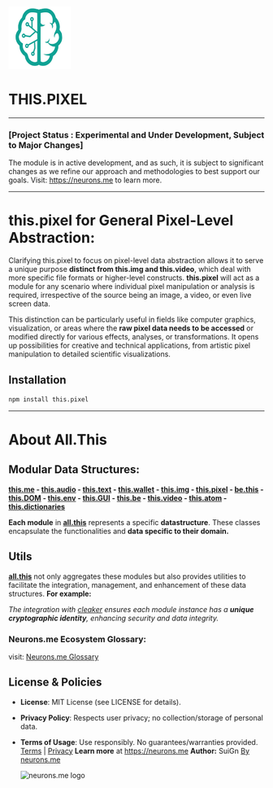 <img src="./_._.svg" alt="SVG Image" width="123" height="123" style="width123px; height:123px;">

# THIS.PIXEL
-----------

### [Project Status : Experimental and Under Development, Subject to Major Changes]
The module is in active development, and as such, it is subject to significant changes as we refine our approach and methodologies to best support our goals.
Visit: https://neurons.me to learn more.

----------

# this.pixel for General Pixel-Level Abstraction:
Clarifying this.pixel to focus on pixel-level data abstraction allows it to serve a unique purpose **distinct from this.img and this.video**, which deal with more specific file formats or higher-level constructs. **this.pixel** will act as a module for any scenario where individual pixel manipulation or analysis is required, irrespective of the source being an image, a video, or even live screen data.

This distinction can be particularly useful in fields like computer graphics, visualization, or areas where the **raw pixel data needs to be accessed** or modified directly for various effects, analyses, or transformations. It opens up possibilities for creative and technical applications, from artistic pixel manipulation to detailed scientific visualizations.

## Installation
```bash
npm install this.pixel
```

----------
# About All.This

## Modular Data Structures:
**[this.me](https://suign.github.io/this.me)  - [this.audio](https://suign.github.io/this.audio) - [this.text](https://suign.github.io/this.text) - [this.wallet](https://suign.github.io/this.wallet) - [this.img](https://suign.github.io/this.img) - [this.pixel](https://suign.github.io/Pixels) - [be.this](https://suign.github.io/be.this) - [this.DOM](https://suign.github.io/this.DOM) - [this.env](https://suign.github.io/this.env/) - [this.GUI](https://suign.github.io/this.GUI) - [this.be](https://suign.github.io/this.be) - [this.video](https://suign.github.io/this.video) - [this.atom](https://suign.github.io/this.atom) - [this.dictionaries](https://suign.github.io/this.dictionaries/)**

**Each module** in **[all.this](https://neurons.me/all-this)** represents a specific **datastructure**. These classes encapsulate the functionalities and **data specific to their domain.**

## **Utils**
**[all.this](https://neurons.me/all-this)** not only aggregates these modules but also provides utilities to facilitate the integration, management, and enhancement of these data structures. **For example:**

*The integration with [cleaker](https://suign.github.io/cleaker/) ensures each module instance has a **unique cryptographic identity**, enhancing security and data integrity.*

### Neurons.me Ecosystem Glossary:
visit: [Neurons.me Glossary](https://suign.github.io/neurons.me/Glossary) 

## License & Policies
- **License**: MIT License (see LICENSE for details).
- **Privacy Policy**: Respects user privacy; no collection/storage of personal data.
- **Terms of Usage**: Use responsibly. No guarantees/warranties provided. [Terms](https://www.neurons.me/terms-of-use) | [Privacy](https://www.neurons.me/privacy-policy)
  **Learn more** at https://neurons.me
  **Author:** SuiGn
  [By neurons.me](https://neurons.me)

  <img src="https://suign.github.io/neurons.me/neurons_logo.png" alt="neurons.me logo" width="123" height="123" style="width123px; height:123px;">

